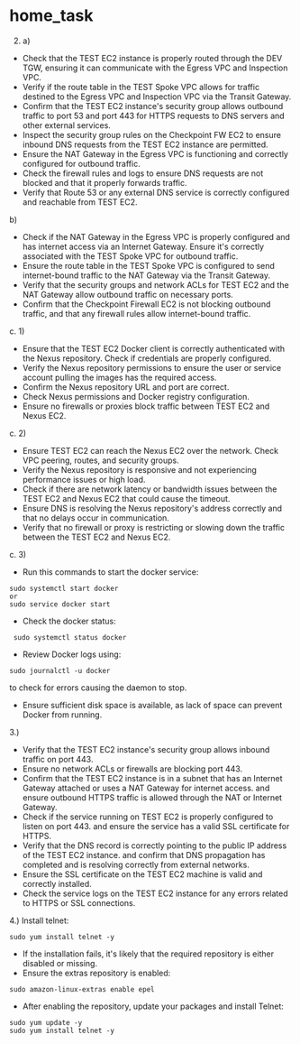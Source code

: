 # home_task
2. a) 
* Check that the TEST EC2 instance is properly routed through the DEV TGW, ensuring it can communicate with the Egress VPC and Inspection VPC.
* Verify if the route table in the TEST Spoke VPC allows for traffic destined to the Egress VPC and Inspection VPC via the Transit Gateway.
* Confirm that the TEST EC2 instance's security group allows outbound traffic to port 53 and port 443 for HTTPS requests to DNS servers and other external services.
* Inspect the security group rules on the Checkpoint FW EC2 to ensure inbound DNS requests from the TEST EC2 instance are permitted.
* Ensure the NAT Gateway in the Egress VPC is functioning and correctly configured for outbound traffic.
* Check the firewall rules and logs to ensure DNS requests are not blocked and that it properly forwards traffic.
* Verify that Route 53 or any external DNS service is correctly configured and reachable from TEST EC2.

b)
* Check if the NAT Gateway in the Egress VPC is properly configured and has internet access via an Internet Gateway. Ensure it's correctly associated with the TEST Spoke VPC for outbound traffic.
* Ensure the route table in the TEST Spoke VPC is configured to send internet-bound traffic to the NAT Gateway via the Transit Gateway.
* Verify that the security groups and network ACLs for TEST EC2 and the NAT Gateway allow outbound traffic on necessary ports.
* Confirm that the Checkpoint Firewall EC2 is not blocking outbound traffic, and that any firewall rules allow internet-bound traffic.

c. 1)
* Ensure that the TEST EC2 Docker client is correctly authenticated with the Nexus repository. Check if credentials are properly configured.
* Verify the Nexus repository permissions to ensure the user or service account pulling the images has the required access.
* Confirm the Nexus repository URL and port are correct.
* Check Nexus permissions and Docker registry configuration.
* Ensure no firewalls or proxies block traffic between TEST EC2 and Nexus EC2.

c. 2) 
* Ensure TEST EC2 can reach the Nexus EC2 over the network. Check VPC peering, routes, and security groups.
* Verify the Nexus repository is responsive and not experiencing performance issues or high load.
* Check if there are network latency or bandwidth issues between the TEST EC2 and Nexus EC2 that could cause the timeout.
* Ensure DNS is resolving the Nexus repository's address correctly and that no delays occur in communication.
* Verify that no firewall or proxy is restricting or slowing down the traffic between the TEST EC2 and Nexus EC2.

c. 3)
* Run this commands to start the docker service:
```
sudo systemctl start docker
or
sudo service docker start
```
* Check the docker status: 
```
 sudo systemctl status docker
```
* Review Docker logs using:
```
sudo journalctl -u docker
```
to check for errors causing the daemon to stop.
* Ensure sufficient disk space is available, as lack of space can prevent Docker from running.

3.) 
* Verify that the TEST EC2 instance's security group allows inbound traffic on port 443.
* Ensure no network ACLs or firewalls are blocking port 443.
* Confirm that the TEST EC2 instance is in a subnet that has an Internet Gateway attached or uses a NAT Gateway for internet access. and ensure outbound HTTPS traffic is allowed through the NAT or Internet Gateway.
* Check if the service running on TEST EC2 is properly configured to listen on port 443. and ensure the service has a valid SSL certificate for HTTPS.
* Verify that the DNS record is correctly pointing to the public IP address of the TEST EC2 instance. and confirm that DNS propagation has completed and is resolving correctly from external networks.
* Ensure the SSL certificate on the TEST EC2 machine is valid and correctly installed.
* Check the service logs on the TEST EC2 instance for any errors related to HTTPS or SSL connections.

4.) Install telnet:
```
sudo yum install telnet -y
```
* If the installation fails, it's likely that the required repository is either disabled or missing.
* Ensure the extras repository is enabled:
```
sudo amazon-linux-extras enable epel
```
* After enabling the repository, update your packages and install Telnet:
```
sudo yum update -y
sudo yum install telnet -y
```
